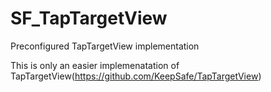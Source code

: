 # SF_TapTargetView
Preconfigured TapTargetView implementation 

This is only an easier implemenatation of TapTargetView(https://github.com/KeepSafe/TapTargetView)
